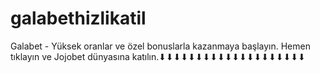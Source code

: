 # galabethizlikatil
Galabet - Yüksek oranlar ve özel bonuslarla kazanmaya başlayın. Hemen tıklayın ve Jojobet dünyasına katılın.⬇⬇⬇⬇⬇⬇⬇⬇⬇⬇⬇⬇⬇⬇⬇⬇⬇⬇⬇⬇
